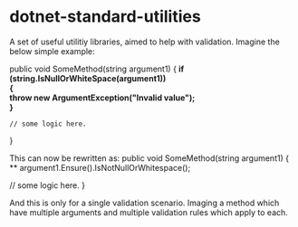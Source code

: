 # dotnet-standard-utilities
A set of useful utilitiy libraries, aimed to help with validation.
Imagine the below simple example:

public void SomeMethod(string argument1)
{
   **if (string.IsNullOrWhiteSpace(argument1))**  
   **{**  
      **throw new ArgumentException("Invalid value");**  
   **}**  
    
    // some logic here.
}

This can now be rewritten as:
public void SomeMethod(string argument1)
{
**  argument1.Ensure().IsNotNullOrWhitespace();  
    
   // some logic here.
}

And this is only for a single validation scenario. Imaging a method which have multiple arguments and multiple validation rules which apply to each.
